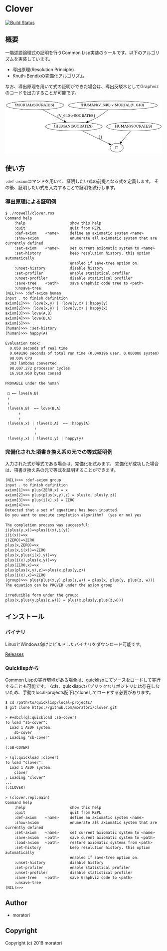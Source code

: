 # Clover

[![Build Status](https://travis-ci.org/moratori/clover.svg?branch=master)](https://travis-ci.org/moratori/clover)

## 概要

一階述語論理式の証明を行うCommon Lisp実装のツールです。以下のアルゴリズムを実装しています。
* 導出原理(Resolution Principle)
* Knuth-Bendixの完備化アルゴリズム

なお、導出原理を用いて式の証明ができた場合は、導出反駁木としてGraphvizのコードを出力することが可能です。

![sample proof figure](sample-refutation-tree.png)

## 使い方

`:def-axiom`コマンドを用いて、証明したい式の前提となる式を定義します。
その後、証明したい式を入力することで証明を試行します。

### 導出原理による証明例

```
$ ./roswell/clover.ros
Command help
    :help                    show this help
    :quit                    quit from REPL
    :def-axiom    <name>     define an axiomatic system <name>
    :show-axiom              enumerate all axiomatic system that are currently defined
    :set-axiom    <name>     set current axiomatic system to <name>
    :set-history             keep resolution history. this option automatically
                             enabled if save-tree option on.
    :unset-history           disable history
    :set-profiler            enable statistical profiler
    :unset-profiler          disable statistical profiler
    :save-tree    <path>     save Graphviz code tree to <path>
    :unsave-tree
(NIL)>>> :def-axiom human
input . to finish definition
axiom[1]>>> !love(x,y) | !love(y,x) | happy(y)
axiom[2]>>> !love(x,y) | !love(y,x) | happy(x)
axiom[3]>>> love(A,B)
axiom[4]>>> love(B,A)
axiom[5]>>> .
(human)>>> :set-history
(human)>>> happy(A)

Evaluation took:
  0.050 seconds of real time
  0.049196 seconds of total run time (0.049196 user, 0.000000 system)
  98.00% CPU
  303 lambdas converted
  98,007,272 processor cycles
  16,910,960 bytes consed

PROVABLE under the human

 □ ←← love(A,B)
 ↑
 ↑
 !love(A,B)  ←← love(B,A)
      ↑
      ↑
 !love(A,x) | !love(x,A)  ←← !happy(A)
             ↑
             ↑
 !love(y,x) | !love(x,y) | happy(y)
```

### 完備化された項書き換え系の元での等式証明例

入力された式が等式である場合は、完備化を試みます。
完備化が成功した場合は、項書き換え系の元で等式を証明することができます。

```
(NIL)>>> :def-axiom group
input . to finish definition
axiom[1]>>> plus(ZERO,x) = x
axiom[2]>>> plus(plus(x,y),z) = plus(x, plus(y,z))
axiom[3]>>> plus(i(x),x) = ZERO
axiom[4]>>> .
Detected that a set of equations has been inputted.
Do you want to execute completion algorithm?  (yes or no) yes

The completion process was successful:
i(plus(y,x))=>plus(i(x),i(y))
i(i(x))=>x
i(ZERO)=>ZERO
plus(x,ZERO)=>x
plus(x,i(x))=>ZERO
plus(x,plus(i(x),y))=>y
plus(i(x),plus(x,y))=>y
plus(ZERO,x)=>x
plus(plus(x,y),z)=>plus(x,plus(y,z))
plus(i(x),x)=>ZERO
(group)>>> plus(plus(x,y),plus(z,w)) = plus(x, plus(y, plus(z, w)))
The equation can be PROVED under the axiom group

irreducible form under the group:
plus(x,plus(y,plus(z,w))) = plus(x,plus(y,plus(z,w)))
```

## インストール

### バイナリ

LinuxとWindows向けにビルドしたバイナリをダウンロード可能です。

[Releases](https://github.com/moratori/clover/releases)

### Quicklispから

Common Lispの実行環境がある場合は、quicklispにてソースをロードして実行することも可能です。
なお、quicklispのパブリックなリポジトリには存在しないため、手動でlocal-projects配下にcloneしてロードする必要があります。

```
$ cd /path/to/quicklisp/local-projects/
$ git clone https://github.com/moratori/clover.git

> #+sbcl(ql:quickload :sb-cover)
To load "sb-cover":
  Load 1 ASDF system:
    sb-cover
; Loading "sb-cover"

(:SB-COVER)

> (ql:quickload :clover)
To load "clover":
  Load 1 ASDF system:
    clover
; Loading "clover"
...
(:CLOVER)

> (clover.repl:main)
Command help
    :help                    show this help
    :quit                    quit from REPL
    :def-axiom    <name>     define an axiomatic system <name>
    :show-axiom              enumerate all axiomatic system that are currently defined
    :set-axiom    <name>     set current axiomatic system to <name>
    :save-axiom   <path>     save curent axiomatic system to <path>
    :load-axiom   <path>     restore axiomatic systems from <path>
    :set-history             keep resolution history. this option automatically
                             enabled if save-tree option on.
    :unset-history           disable history
    :set-profiler            enable statistical profiler
    :unset-profiler          disable statistical profiler
    :save-tree    <path>     save Graphviz code to <path>
    :unsave-tree
(NIL)>>> 
```

## Author

* moratori

## Copyright

Copyright (c) 2018 moratori

